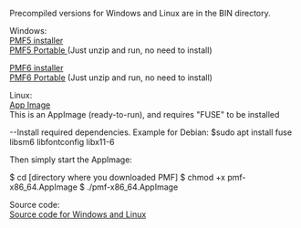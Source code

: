 
Precompiled versions for Windows and Linux are in the BIN directory.

Windows:\
[PMF5 installer](https://github.com/pmf318/PoorMansFlight_v5/raw/refs/heads/main/pmf5setup_64bit.exe)\
[PMF5 Portable ](https://github.com/pmf318/PoorMansFlight_v6/raw/refs/heads/main/bin/pmf5_portable.zip) (Just unzip and run, no need to install)

[PMF6 installer](https://github.com/pmf318/PoorMansFlight_v5/raw/refs/heads/main/pmf6setup_64bit.exe)\
[PMF6 Portable](https://github.com/pmf318/PoorMansFlight_v6/blob/main/bin/pmf6_portable.zip) (Just unzip and run, no need to install)

Linux:\
[App Image](https://github.com/pmf318/PoorMansFlight_v6/blob/main/bin/pmf-x86_64.AppImage)\
This is an AppImage (ready-to-run), and requires "FUSE" to be installed

--Install required dependencies. Example for Debian:
$sudo apt install fuse libsm6 libfontconfig libx11-6

Then simply start the AppImage:

$ cd [directory where you downloaded PMF]
$ chmod +x pmf-x86_64.AppImage
$ ./pmf-x86_64.AppImage

Source code:\
[Source code for Windows and Linux](https://github.com/pmf318/PoorMansFlight_v6/blob/main/bin/pmf.tar.gz)
